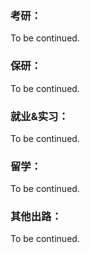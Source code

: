 ### 考研：

To be continued.

### 保研：

To be continued.

### 就业&实习：

To be continued.

### 留学：

To be continued.

### 其他出路：

To be continued.